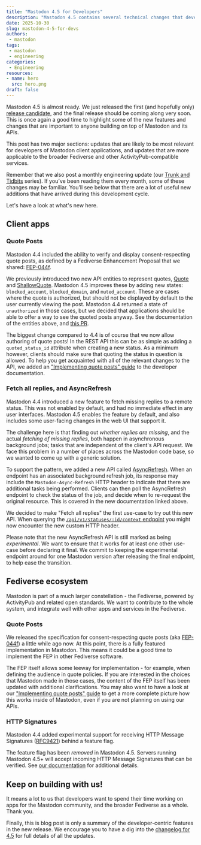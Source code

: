 ```yaml
---
title: "Mastodon 4.5 for Developers"
description: "Mastodon 4.5 contains several technical changes that developers will want to learn about."
date: 2025-10-30
slug: mastodon-4-5-for-devs
authors:
 - mastodon
tags:
 - mastodon
 - engineering
categories:
 - Engineering
resources:
- name: hero
  src: hero.png
draft: false
---
```


Mastodon 4.5 is almost ready. We just released the first (and hopefully only) [release candidate](https://github.com/mastodon/mastodon/releases/tag/v4.5.0-rc.1), and the final release should be coming along very soon. This is once again a good time to highlight some of the new features and changes that are important to anyone building on top of Mastodon and its APIs.

This post has two major sections: updates that are likely to be most relevant for developers of Mastodon client applications, and updates that are more applicable to the broader Fediverse and other ActivityPub-compatible services.

Remember that we also post a monthly engineering update (our [Trunk and Tidbits](https://blog.joinmastodon.org/categories/trunk-and-tidbits/) series). If you’ve been reading them every month, some of these changes may be familiar. You’ll see below that there are a lot of useful new additions that have arrived during this development cycle.

Let's have a look at what's new here.

## Client apps

### Quote Posts

Mastodon 4.4 included the ability to verify and display consent-respecting quote posts, as defined by a Fediverse Enhancement Proposal that we shared: [FEP-044f](https://codeberg.org/fediverse/fep/src/branch/main/fep/044f/fep-044f.md).

We previously introduced two new API entities to represent quotes, [Quote](https://docs.joinmastodon.org/entities/Quote/) and [ShallowQuote](https://docs.joinmastodon.org/entities/ShallowQuote/). Mastodon 4.5 improves these by adding new states: `blocked_account`, `blocked_domain`, and `muted_account`. These are cases where the quote is authorized, but should not be displayed by default to the user currently viewing the post. Mastodon 4.4 returned a state of `unauthorized` in those cases, but we decided that applications should be able to offer a way to see the quoted posts anyway. See the documentation of the entities above, and [this PR](https://github.com/mastodon/mastodon/pull/36619).

The biggest change compared to 4.4 is of course that we now allow authoring of quote posts! In the REST API this can be as simple as adding a `quoted_status_id` attribute when creating a new status. As a minimum however, clients should make sure that quoting the status in question is allowed. To help you get acquainted with all of the relevant changes to the API, we added an ["Implementing quote posts" guide](https://docs.joinmastodon.org/client/quotes/) to the developer documentation.

### Fetch all replies, and AsyncRefresh

Mastodon 4.4 introduced a new feature to fetch missing replies to a remote status. This was not enabled by default, and had no immediate effect in any user interfaces. Mastodon 4.5 enables the feature by default, and also includes some user-facing changes in the web UI that support it.

The challenge here is that finding out *whether replies are missing*, and the actual *fetching of missing replies*, both happen in asynchronous background jobs; tasks that are independent of the client's API request. We face this problem in a number of places across the Mastodon code base, so we wanted to come up with a generic solution.

To support the pattern, we added a new API called [AsyncRefresh](https://docs.joinmastodon.org/methods/async_refreshes/). When an endpoint has an associated background refresh job, its response may include the `Mastodon-Async-Refresh` HTTP header to indicate that there are additional tasks being performed. Clients can then poll the AsyncRefresh endpoint to check the status of the job, and decide when to re-request the original resource. This is covered in the new documentation linked above.

We decided to make "Fetch all replies" the first use-case to try out this new API. When querying the [`/api/v1/statuses/:id/context` endpoint](https://docs.joinmastodon.org/methods/statuses/#context) you might now encounter the new custom HTTP header.

Please note that the new AsyncRefresh API is still marked as being *experimental*. We want to ensure that it works for at least one other use-case before declaring it final. We commit to keeping the experimental endpoint around for one Mastodon version after releasing the final endpoint, to help ease the transition.

## Fediverse ecosystem

Mastodon is part of a much larger constellation - the Fediverse, powered by ActivityPub and related open standards. We want to contribute to the whole system, and integrate well with other apps and services in the Fediverse.

### Quote Posts

We released the specification for consent-respecting quote posts (aka [FEP-044f](https://codeberg.org/fediverse/fep/src/branch/main/fep/044f/fep-044f.md)) a little while ago now. At this point, there is a fully featured implementation in Mastodon. This means it could be a good time to implement the FEP in other Fediverse software.

The FEP itself allows some leeway for implementation - for example, when defining the audience in quote policies. If you are interested in the choices that Mastodon made in those cases, the content of the FEP itself has been updated with additional clarifications. You may also want to have a look at our ["Implementing quote posts" guide](https://docs.joinmastodon.org/client/quotes/) to get a more complete picture how this works inside of Mastodon, even if you are not planning on using our APIs.

### HTTP Signatures

Mastodon 4.4 added experimental support for receiving HTTP Message Signatures ([RFC9421](https://www.rfc-editor.org/rfc/rfc9421)) behind a feature flag.

The feature flag has been *removed* in Mastodon 4.5. Servers running Mastodon 4.5+ will accept incoming HTTP Message Signatures that can be verified. See [our documentation](https://docs.joinmastodon.org/spec/security/#http-message-signatures) for additional details.

## Keep on building with us!

It means a lot to us that developers want to spend their time working on apps for the Mastodon community, and the broader Fediverse as a whole. Thank you.

Finally, this is blog post is only a summary of the developer-centric features in the new release. We encourage you to have a dig into the [changelog for 4.5](https://github.com/mastodon/mastodon/releases/tag/v4.5.0-rc.1) for full details of all the updates.
